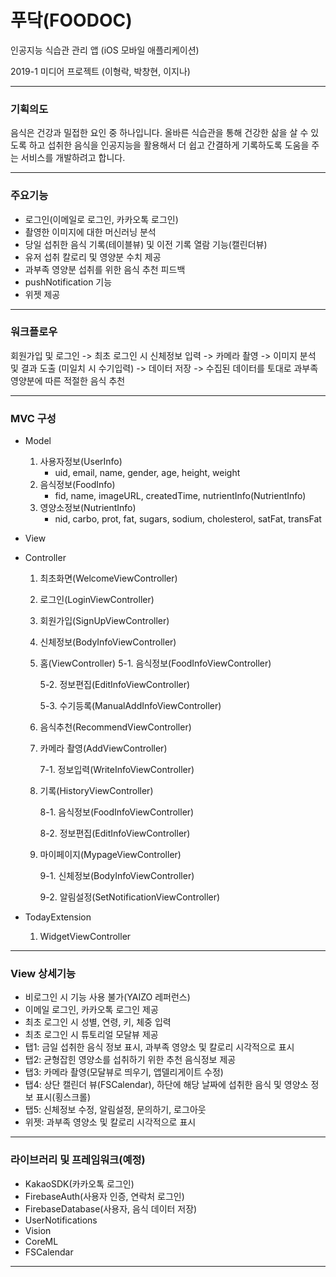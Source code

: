 # 푸닥(FOODOC)

인공지능 식습관 관리 앱 (iOS 모바일 애플리케이션)

2019-1 미디어 프로젝트 (이형락, 박창현, 이지나)

---

### 기획의도

음식은 건강과 밀접한 요인 중 하나입니다.
올바른 식습관을 통해 건강한 삶을 살 수 있도록 하고 섭취한 음식을 인공지능을 활용해서 더 쉽고 간결하게 기록하도록 도움을 주는 서비스를 개발하려고 합니다.

---

### 주요기능

* 로그인(이메일로 로그인, 카카오톡 로그인)
* 촬영한 이미지에 대한 머신러닝 분석
* 당일 섭취한 음식 기록(테이블뷰) 및 이전 기록 열람 기능(캘린더뷰)
* 유저 섭취 칼로리 및 영양분 수치 제공
* 과부족 영양분 섭취를 위한 음식 추천 피드백
* pushNotification 기능
* 위젯 제공

---

### 워크플로우

회원가입 및 로그인 -> 최초 로그인 시 신체정보 입력 -> 카메라 촬영 -> 이미지 분석 및 결과 도출 (미일치 시 수기입력) -> 데이터 저장 -> 수집된 데이터를 토대로 과부족 영양분에 따른 적절한 음식 추천

---

### MVC 구성

* Model

  1. 사용자정보(UserInfo)
     * uid, email, name, gender, age, height, weight
  2. 음식정보(FoodInfo)
     * fid, name, imageURL, createdTime, nutrientInfo(NutrientInfo)
  3. 영양소정보(NutrientInfo)
     * nid, carbo, prot, fat, sugars, sodium, cholesterol, satFat, transFat

* View

* Controller

  1. 최초화면(WelcomeViewController)

  2. 로그인(LoginViewController)

  3. 회원가입(SignUpViewController)

  4. 신체정보(BodyInfoViewController)

  5. 홈(ViewController)
     5-1. 음식정보(FoodInfoViewController)

     5-2. 정보편집(EditInfoViewController)

     5-3. 수기등록(ManualAddInfoViewController)

  6. 음식추천(RecommendViewController)

  7. 카메라 촬영(AddViewController)

     7-1. 정보입력(WriteInfoViewController)

  8. 기록(HistoryViewController)

     8-1. 음식정보(FoodInfoViewController)

     8-2. 정보편집(EditInfoViewController)

  9. 마이페이지(MypageViewController)

     9-1. 신체정보(BodyInfoViewController)

     9-2. 알림설정(SetNotificationViewController)

* TodayExtension

  1. WidgetViewController

---

### View 상세기능

* 비로그인 시 기능 사용 불가(YAIZO 레퍼런스)
* 이메일 로그인, 카카오톡 로그인 제공
* 최초 로그인 시 성별, 연령, 키, 체중 입력
* 최초 로그인 시 튜토리얼 모달뷰 제공
* 탭1: 금일 섭취한 음식 정보 표시, 과부족 영양소 및 칼로리 시각적으로 표시
* 탭2: 균형잡힌 영양소를 섭취하기 위한 추천 음식정보 제공
* 탭3: 카메라 촬영(모달뷰로 띄우기, 앱델리게이트 수정)
* 탭4: 상단 캘린더 뷰(FSCalendar), 하단에 해당 날짜에 섭취한 음식 및 영양소 정보 표시(횡스크롤)
* 탭5: 신체정보 수정, 알림설정, 문의하기, 로그아웃
* 위젯: 과부족 영양소 및 칼로리 시각적으로 표시

---

### 라이브러리 및 프레임워크(예정)

* KakaoSDK(카카오톡 로그인)
* FirebaseAuth(사용자 인증, 연락처 로그인)
* FirebaseDatabase(사용자, 음식 데이터 저장)
* UserNotifications
* Vision
* CoreML
* FSCalendar

---

